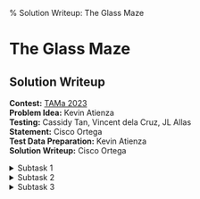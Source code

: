 % Solution Writeup: The Glass Maze


# The Glass Maze  
## Solution Writeup

**Contest:** [TAMa 2023](https://noi.ph/tama-2023/)  
**Problem Idea:** Kevin Atienza  
**Testing:** Cassidy Tan, Vincent dela Cruz, JL Allas  
**Statement:** Cisco Ortega  
**Test Data Preparation:** Kevin Atienza  
**Solution Writeup:** Cisco Ortega  



<details class="editorial-section"><summary class="h2">Subtask 1</summary>

First of all, generate the entire grid $b$ by just plugging and chugging using the formula.  Use something like Python's `pow` function, or even Wolfram Alpha if you insist on doing the first subtask by hand.

From now on, let's call $W(i_s, j_s, i_t, j_t)$ the _best weak link_ between the two squares.  The weak link along any path is the _minimum_ grid value along that path.  We also say $s = (i_s, j_s)$ and $t = (i_t, j_t)$ to reduce clutter.

Consider a somewhat philosophical question: Why include the weak link at all in our path?  Why not only pick stronger tiles?  The answer must be, then, that we used the weakest link because we had no choice _but_ to use it.

So, let's endeavor to only use the strongest tiles for as long as we can help it, only choosing to use weaker tiles when it's clearly impossible with only stronger tiles, and our hand is forced. For two tiles $s$ and $t$, here is how we find their best weak link.

For each tile in the grid, call it either "to-be-used" or "to-be-avoided"; initialize all tiles to "to-be-avoided".  We say that $s$ and $t$ are  **connected** if there exists an NSEW-path between them that only uses to-be-used tiles; for now, let's not worry about how to determine connectivity with a program, since it's something that should be "clear to see" with your human eyes.  For example, in the example on the left, $(1, 2)$ and $(3, 4)$ are connected, but on the example on the right, they are not.

TODO

Our goal is to now to try to connect $s$ and $t$ while prioritizing the use of the strongest tiles.

- Start by setting $s$ and $t$ themselves as to-be-used (since any path between them necessarily includes $s$ and $t$ themselves).  Are they already connected? If so, we're done.
- If not, prioritize the strongest tile and set it as to-be-used.  Are $s$ and $t$ connected now?  If so, we're done.
- If not, prioritize the next strongest tile and set it as to-be-used.  Are $s$ and $t$ connected now?  If so, we're done.
- If not, prioritize the _next_ strongest tile and set it as to-be-used.  Are $s$ and $t$ connected now?  If so, we're done.
- ...

Repeat this until $s$ and $t$ do become connected.  The best weak link will be the value of the tile that caused $s$ and $t$ to be connected.  Its optimality comes from the fact that it is _necessary_---we showed that it is impossible to get from $s$ to $t$ using only stronger tiles.

Note that there is a bit of an edge case: technically, the weakest link is either the connecting tile _or one of $s$ and $t$ themselves_ if they happen to be weaker than it.  An easy way to fix the edge case is to just take the min grid value of $(s, t, \text{necessary connecting tile})$ when we exit.  An alternative fix is to modify the first step as follows:

- Start by setting $s$ and $t$ themselves as to-be-used, **along with all other tiles that are stronger than $s$ or $t$** (since we're forced into using $s$ and $t$ already anyway, these tiles can never make the solution worse).

In either case, just conducting this process for all $(s, t)$ pairs allows us to solve the problem for $n=4$ by hand, with a bit of effort (definitely with the help of a calculator or spreadsheet, though).

</details>



<details class="editorial-section"><summary class="h2">Subtask 2</summary>

When $n=12$, it is far too tedious to solve by hand.  Therefore, we can just use a computer and ask it to do the computation for us.  The previously described solution is pretty straightforward to directly translate into code, with **one exception**: determining if $s$ and $t$ are connected in the grid's current state.

To solve this, we turn to a standard algorithm such as **breadth first search** or **depth first search**, often called BFS or DFS in the community.  You can discover this by literally Googling "how check when two tiles in grid are connected".  Here is a screenshot of when I did; the StackOverflow link directly mentions DFS.  Now that you know the keyword, you can seek out a dedicated beginner-friendly tutorial for it (and there are many online).  May I recommend this one HYPERLINK, written by NOI.PH?

Anyway, there are $n^4 - n^2$ pairs of start and target tiles.  In each one, we perform a DFS/BFS up to $n^2$ times, once whenever we insert the next strongest tile in the grid and want to check connectivity again.  Finally, each DFS or BFS takes on the order of $\approx n^2$ operations.  

In conclusion, we have established an upper bound: our solution takes _at most_ $(n^4 - n^2) \times n^2 \times n^2$ operations (probably less, since we might achieve connectedness after a few insertions).  If you plug in $n=12$, we get a number whose order of magnitude is $\approx 10^8$, so our solution shouldn't take more than a few seconds to terminate.

</details>



<details class="editorial-section"><summary class="h2">Subtask 3</summary>

<div class="remarks">
*Construction ongoing!* &nbsp;&nbsp; &#127959; &#128679; &#128679; &#128679; &#128679; &#128679; &#128679; &#128679; &#128679; &#128679; &#128679; &#128679; &#129521;
</div>

</details>



